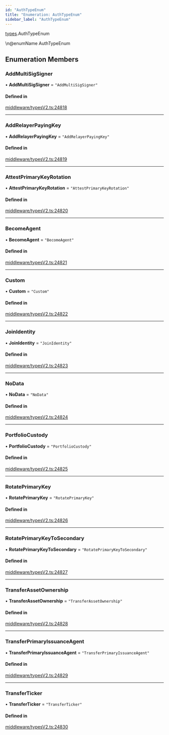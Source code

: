```yaml
---
id: "AuthTypeEnum"
title: "Enumeration: AuthTypeEnum"
sidebar_label: "AuthTypeEnum"
---
```


[types](../../../modules/Types/Types.md).AuthTypeEnum

\n@enumName AuthTypeEnum

## Enumeration Members

### AddMultiSigSigner

• **AddMultiSigSigner** = ``"AddMultiSigSigner"``

#### Defined in

[middleware/typesV2.ts:24818](https://github.com/PolymeshAssociation/polymesh-sdk/blob/5a778578/src/middleware/typesV2.ts#L24818)

___

### AddRelayerPayingKey

• **AddRelayerPayingKey** = ``"AddRelayerPayingKey"``

#### Defined in

[middleware/typesV2.ts:24819](https://github.com/PolymeshAssociation/polymesh-sdk/blob/5a778578/src/middleware/typesV2.ts#L24819)

___

### AttestPrimaryKeyRotation

• **AttestPrimaryKeyRotation** = ``"AttestPrimaryKeyRotation"``

#### Defined in

[middleware/typesV2.ts:24820](https://github.com/PolymeshAssociation/polymesh-sdk/blob/5a778578/src/middleware/typesV2.ts#L24820)

___

### BecomeAgent

• **BecomeAgent** = ``"BecomeAgent"``

#### Defined in

[middleware/typesV2.ts:24821](https://github.com/PolymeshAssociation/polymesh-sdk/blob/5a778578/src/middleware/typesV2.ts#L24821)

___

### Custom

• **Custom** = ``"Custom"``

#### Defined in

[middleware/typesV2.ts:24822](https://github.com/PolymeshAssociation/polymesh-sdk/blob/5a778578/src/middleware/typesV2.ts#L24822)

___

### JoinIdentity

• **JoinIdentity** = ``"JoinIdentity"``

#### Defined in

[middleware/typesV2.ts:24823](https://github.com/PolymeshAssociation/polymesh-sdk/blob/5a778578/src/middleware/typesV2.ts#L24823)

___

### NoData

• **NoData** = ``"NoData"``

#### Defined in

[middleware/typesV2.ts:24824](https://github.com/PolymeshAssociation/polymesh-sdk/blob/5a778578/src/middleware/typesV2.ts#L24824)

___

### PortfolioCustody

• **PortfolioCustody** = ``"PortfolioCustody"``

#### Defined in

[middleware/typesV2.ts:24825](https://github.com/PolymeshAssociation/polymesh-sdk/blob/5a778578/src/middleware/typesV2.ts#L24825)

___

### RotatePrimaryKey

• **RotatePrimaryKey** = ``"RotatePrimaryKey"``

#### Defined in

[middleware/typesV2.ts:24826](https://github.com/PolymeshAssociation/polymesh-sdk/blob/5a778578/src/middleware/typesV2.ts#L24826)

___

### RotatePrimaryKeyToSecondary

• **RotatePrimaryKeyToSecondary** = ``"RotatePrimaryKeyToSecondary"``

#### Defined in

[middleware/typesV2.ts:24827](https://github.com/PolymeshAssociation/polymesh-sdk/blob/5a778578/src/middleware/typesV2.ts#L24827)

___

### TransferAssetOwnership

• **TransferAssetOwnership** = ``"TransferAssetOwnership"``

#### Defined in

[middleware/typesV2.ts:24828](https://github.com/PolymeshAssociation/polymesh-sdk/blob/5a778578/src/middleware/typesV2.ts#L24828)

___

### TransferPrimaryIssuanceAgent

• **TransferPrimaryIssuanceAgent** = ``"TransferPrimaryIssuanceAgent"``

#### Defined in

[middleware/typesV2.ts:24829](https://github.com/PolymeshAssociation/polymesh-sdk/blob/5a778578/src/middleware/typesV2.ts#L24829)

___

### TransferTicker

• **TransferTicker** = ``"TransferTicker"``

#### Defined in

[middleware/typesV2.ts:24830](https://github.com/PolymeshAssociation/polymesh-sdk/blob/5a778578/src/middleware/typesV2.ts#L24830)

